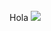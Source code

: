 <br />
Hola
<img  src="https://developers.giphy.com/branch/master/static/api-c99e353f761d318322c853c03ebcf21b.gif" />



